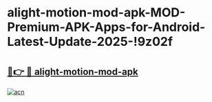 # alight-motion-mod-apk-MOD-Premium-APK-Apps-for-Android-Latest-Update-2025-!9z02f

# <h2><a href="https://nupbvl.esa.edu.pl?title=alight-motion-mod-apk&ref=9z02f">🔗👉 🔴 alight-motion-mod-apk</a></h2>

[![acn](https://github.com/user-attachments/assets/0f9c940e-d8b0-45ae-aac7-cd30a18b3e1c)](https://nupbvl.esa.edu.pl?title=alight-motion-mod-apk&ref=9z02f)

